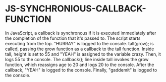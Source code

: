 # JS-SYNCHRONIOUS-CALLBACK-FUNCTION
In JavaScript, a callback is synchronous if it is executed immediately after the completion of the function that it's passed to.
The script starts executing from the top. "HURRAY" is logged to the console.
tall(grow); is called, passing the grow function as a callback to the tall function.
Inside tall, height is set to 55 and "YEAH" is assigned to the variable crazy. Then, it logs 55 to the console.
The callback(); line inside tall invokes the grow function, which reassigns age to 20 and logs 20 to the console.
After the callback, "YEAH" is logged to the console.
Finally, "gaddemit" is logged to the console.

